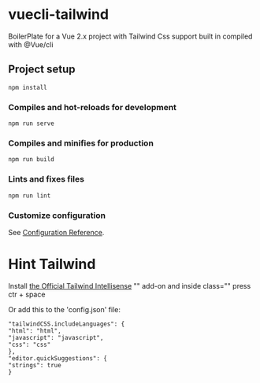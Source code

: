 # vuecli-tailwind

BoilerPlate for a Vue 2.x project with Tailwind Css support built in compiled with @Vue/cli

## Project setup

```
npm install
```

### Compiles and hot-reloads for development

```
npm run serve
```

### Compiles and minifies for production

```
npm run build
```

### Lints and fixes files

```
npm run lint
```

### Customize configuration

See [Configuration Reference](https://cli.vuejs.org/config/).

# Hint Tailwind

Install [the Official Tailwind Intellisense](https://marketplace.visualstudio.com/items?itemName=bradlc.vscode-tailwindcss) "" add-on and inside class="" press ctr + space

Or add this to the 'config.json' file:

```
"tailwindCSS.includeLanguages": {
"html": "html",
"javascript": "javascript",
"css": "css"
},
"editor.quickSuggestions": {
"strings": true
}
```
